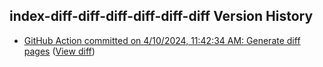 ## index-diff-diff-diff-diff-diff-diff Version History

* [GitHub Action committed on 4/10/2024, 11:42:34 AM: Generate diff pages](https://github.com/DanGahanCGI/DanGahanCGI.github.io/commit/068cd023d6e9d3be54cf5a08a2e9ffcd91e14558) ([View diff](https://github.com/DanGahanCGI/DanGahanCGI.github.io/compare/b70a8e33a38b2b9856abbb1edc8f2cf8dab34197...068cd023d6e9d3be54cf5a08a2e9ffcd91e14558))
